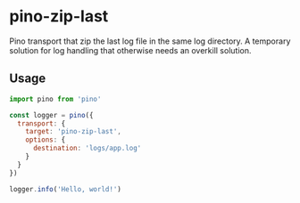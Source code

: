 # pino-zip-last

Pino transport that zip the last log file in the same log directory. A temporary solution for log handling that otherwise needs an overkill solution.

## Usage

```js
import pino from 'pino'

const logger = pino({
  transport: {
    target: 'pino-zip-last',
    options: {
      destination: 'logs/app.log'
    }
  }
})

logger.info('Hello, world!')
```
